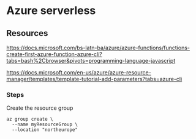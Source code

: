# Azure serverless

## Resources

https://docs.microsoft.com/bs-latn-ba/azure/azure-functions/functions-create-first-azure-function-azure-cli?tabs=bash%2Cbrowser&pivots=programming-language-javascript

https://docs.microsoft.com/en-us/azure/azure-resource-manager/templates/template-tutorial-add-parameters?tabs=azure-cli


### Steps

Create the resource group

```
az group create \
  --name myResourceGroup \
  --location "northeurope"
 ```
